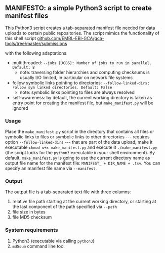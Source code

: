 ## MANIFESTO: a simple Python3 script to create manifest files
This Python3 script creates a tab-separated manifest file needed for data uploads to certain public repositories. The script mimics the functionality of this shell script [github.com/EMBL-EBI-GCA/gca-tools/tree/master/submissions](https://github.com/EMBL-EBI-GCA/gca-tools/tree/master/submissions)

with the following adaptations:
- multithreaded: `--jobs [JOBS]: Number of jobs to run in parallel. Default: 8`
  - note: traversing folder hierarchies and computing checksums is usually I/O limited, in particular on network file systems
- follow symbolic links pointing to directories: `--follow-linked-dirs: Follow sym linked directories. Default: False`
  - note: symbolic links pointing to files are always resolved
- self-awareness: by default, the current working directory is taken as entry point for creating the manifest file, but `make_manifest.py` will be ignored

### Usage
Place the `make_manifest.py` script in the directory that contains all files or symbolic links to files or symbolic links to other directories --- requires option `--follow-linked-dirs` --- that are part of the data upload, make it executable `chmod u+x make_manifest.py` and execute it `./make_manifest.py` (the script looks for the `python3` executable in your shell environment). By default, `make_manifest.py` is going to use the current directory name as output file name for the manifest file: `MANIFEST_ + DIR_NAME + .tsv`. You can specify an manifest file name via `--manifest`.

### Output
The output file is a tab-separated text file with three columns:
1. relative file path starting at the current working directory, or starting at the last component of the path specified via `--path`
2. file size in bytes
3. file MD5 checksum

### System requirements
1. Python3 (executable via calling `python3`)
2. `md5sum` command line tool

